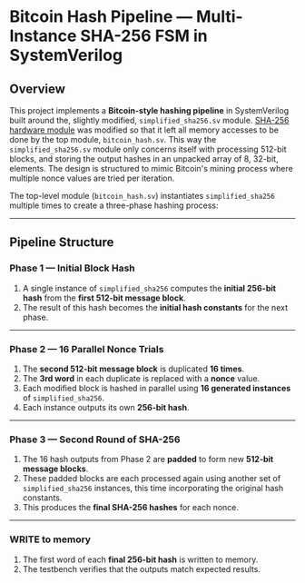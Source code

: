# Bitcoin Hash Pipeline — Multi-Instance SHA-256 FSM in SystemVerilog

## Overview
This project implements a **Bitcoin-style hashing pipeline** in SystemVerilog built around the, slightly modified, `simplified_sha256.sv` module. 
[SHA-256 hardware module](https://github.com/bigbyrus/SHA-256) was modified so that it left all memory accesses to be done by the top module, `bitcoin_hash.sv`. 
This way the `simplified_sha256.sv` module only concerns itself with processing 512-bit blocks, and storing the output hashes in an unpacked array of 8, 32-bit, elements.
The design is structured to mimic Bitcoin's mining process where multiple nonce values are tried per iteration.

The top-level module (`bitcoin_hash.sv`) instantiates `simplified_sha256` multiple times to create a three-phase hashing process:

---

## Pipeline Structure

### **Phase 1 — Initial Block Hash**
1. A single instance of `simplified_sha256` computes the **initial 256-bit hash** from the **first 512-bit message block**.
2. The result of this hash becomes the **initial hash constants** for the next phase.

---

### **Phase 2 — 16 Parallel Nonce Trials**
1. The **second 512-bit message block** is duplicated **16 times**.
2. The **3rd word** in each duplicate is replaced with a **nonce** value.
3. Each modified block is hashed in parallel using **16 generated instances** of `simplified_sha256`.
4. Each instance outputs its own **256-bit hash**.

---

### **Phase 3 — Second Round of SHA-256**
1. The 16 hash outputs from Phase 2 are **padded** to form new **512-bit message blocks**.
2. These padded blocks are each processed again using another set of `simplified_sha256` instances, this time incorporating the original hash constants.
3. This produces the **final SHA-256 hashes** for each nonce.

---

### **WRITE to memory**
1. The first word of each **final 256-bit hash** is written to memory.
2. The testbench verifies that the outputs match expected results.

